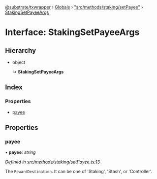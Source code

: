 [@substrate/txwrapper](../README.md) › [Globals](../globals.md) › ["src/methods/staking/setPayee"](../modules/_src_methods_staking_setpayee_.md) › [StakingSetPayeeArgs](_src_methods_staking_setpayee_.stakingsetpayeeargs.md)

# Interface: StakingSetPayeeArgs

## Hierarchy

* object

  ↳ **StakingSetPayeeArgs**

## Index

### Properties

* [payee](_src_methods_staking_setpayee_.stakingsetpayeeargs.md#payee)

## Properties

###  payee

• **payee**: *string*

*Defined in [src/methods/staking/setPayee.ts:13](https://github.com/paritytech/txwrapper/blob/5aca21f/src/methods/staking/setPayee.ts#L13)*

The `RewardDestination`. It can be one of 'Staking', 'Stash', or 'Controller'.
